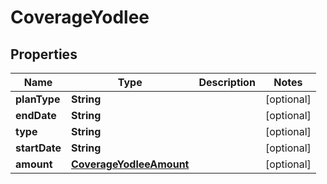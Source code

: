 

# CoverageYodlee


## Properties

| Name | Type | Description | Notes |
|------------ | ------------- | ------------- | -------------|
|**planType** | **String** |  |  [optional] |
|**endDate** | **String** |  |  [optional] |
|**type** | **String** |  |  [optional] |
|**startDate** | **String** |  |  [optional] |
|**amount** | [**CoverageYodleeAmount**](CoverageYodleeAmount.md) |  |  [optional] |




